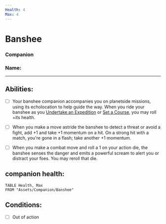 ```yaml
---
Health: 4
Max: 4
---
```

# Banshee
### Companion
### Name:
<hr>

## Abilities:
- [ ] Your banshee companion accompanies you on planetside missions, using its echolocation to help guide the way. When you ride your banshee as you [Undertake an Expedition](Moves/exploration/undertake_an_expedition) or [Set a Course](Moves/exploration/set_a_course), you may roll +its health.

- [ ] When you make a move astride the banshee to detect a threat or avoid a fight, add +1 and take +1 momentum on a hit. On a strong hit with a match, you're gone in a flash; take another +1 momentum.

- [ ] When you make a combat move and roll a 1 on your action die, the banshee senses the danger and emits a powerful scream to alert you or distract your foes. You may reroll that die.

## companion health:
```dataview
TABLE Health, Max
FROM "Assets/Companion/Banshee"
```

## Conditions:
- [ ] Out of action
